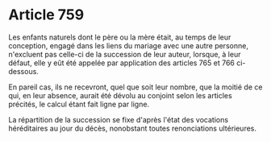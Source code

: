# Article 759

Les enfants naturels dont le père ou la mère était, au temps de leur conception, engagé dans les liens du mariage avec une autre personne, n'excluent pas celle-ci de la succession de leur auteur, lorsque, à leur défaut, elle y eût été appelée par application des articles 765 et 766 ci-dessous.

En pareil cas, ils ne recevront, quel que soit leur nombre, que la moitié de ce qui, en leur absence, aurait été dévolu au conjoint selon les articles précités, le calcul étant fait ligne par ligne.

La répartition de la succession se fixe d'après l'état des vocations héréditaires au jour du décès, nonobstant toutes renonciations ultérieures.
